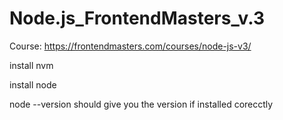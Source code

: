 # Node.js_FrontendMasters_v.3

Course: https://frontendmasters.com/courses/node-js-v3/

install nvm

install node

node --version should give you the version if installed corecctly

